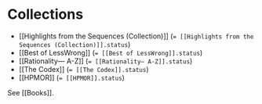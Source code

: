 # Collections

- [[Highlights from the Sequences (Collection)]] (`= [[Highlights from the Sequences (Collection)]].status`)
- [[Best of LessWrong]] (`= [[Best of LessWrong]].status`)
- [[Rationality— A-Z]] (`= [[Rationality— A-Z]].status`)
- [[The Codex]] (`= [[The Codex]].status`)
- [[HPMOR]] (`= [[HPMOR]].status`)

See [[Books]].

